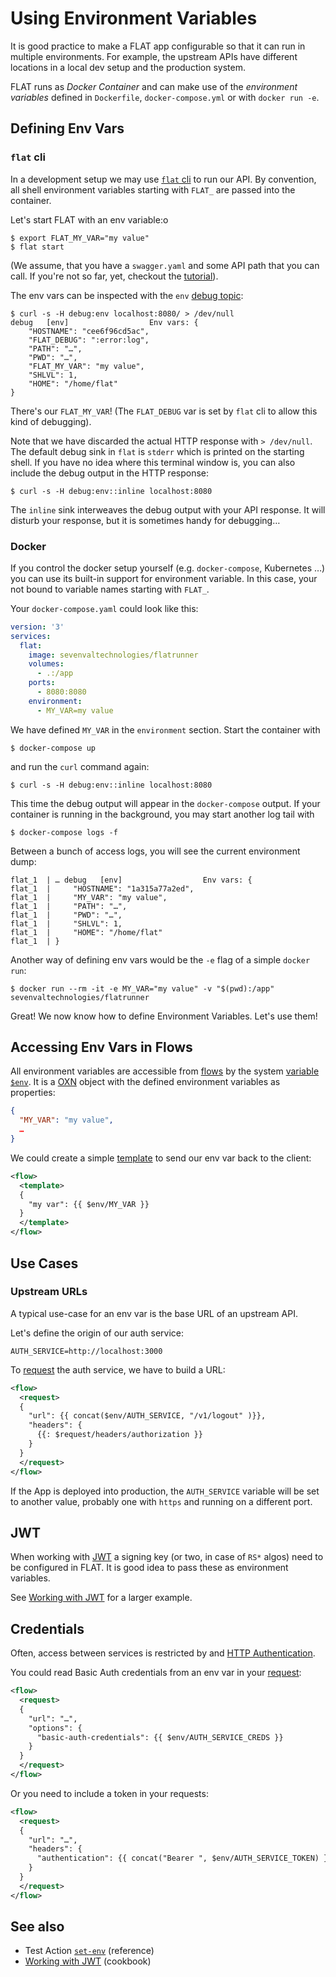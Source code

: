 # Using Environment Variables

It is good practice to make a FLAT app configurable so that it can run in multiple environments. For example, the upstream APIs have different locations in a local dev setup and the production system.

FLAT runs as _Docker Container_ and can make use of the _environment variables_ defined in `Dockerfile`, `docker-compose.yml` or with `docker run -e`.


## Defining Env Vars

### `flat` cli

In a development setup we may use [`flat` cli](/reference/flat-cli.md) to run our API. By convention, all shell environment variables starting with `FLAT_` are passed into the container.

Let's start FLAT with an env variable:o

```shell
$ export FLAT_MY_VAR="my value"
$ flat start
```

(We assume, that you have a `swagger.yaml` and some API path that you can call. If you're not so far, yet, checkout the [tutorial](/tutorial/README.md)).

The env vars can be inspected with the `env` [debug topic](/reference/debugging.md):

```shell
$ curl -s -H debug:env localhost:8080/ > /dev/null
debug   [env]                  Env vars: {
    "HOSTNAME": "cee6f96cd5ac",
    "FLAT_DEBUG": ":error:log",
    "PATH": "…",
    "PWD": "…",
    "FLAT_MY_VAR": "my value",
    "SHLVL": 1,
    "HOME": "/home/flat"
}
```

There's our `FLAT_MY_VAR`! (The `FLAT_DEBUG` var is set by `flat` cli to allow this kind of debugging).

Note that we have discarded the actual HTTP response with `> /dev/null`. The default debug sink in `flat` is `stderr` which is printed on the starting shell. If you have no idea where this terminal window is, you can also include the debug output in the HTTP response:

```shell
$ curl -s -H debug:env::inline localhost:8080
```

The `inline` sink interweaves the debug output with your API response. It will disturb your response, but it is sometimes handy for debugging…

### Docker

If you control the docker setup yourself (e.g. `docker-compose`, Kubernetes …) you can use its built-in support for environment variable. In this case, your not bound to variable names starting with `FLAT_`.

Your `docker-compose.yaml` could look like this:
```yaml
version: '3'
services:
  flat:
    image: sevenvaltechnologies/flatrunner
    volumes:
      - .:/app
    ports:
      - 8080:8080
    environment:
      - MY_VAR=my value
```

We have defined `MY_VAR` in the `environment` section. Start the container with

```shell
$ docker-compose up
```

and run the `curl` command again:

```
$ curl -s -H debug:env::inline localhost:8080
```

This time the debug output will appear in the `docker-compose` output. If your container is running in the background, you may start another log tail with

```
$ docker-compose logs -f
```

Between a bunch of access logs, you will see the current environment dump:

```
flat_1  | … debug   [env]                  Env vars: {
flat_1  |     "HOSTNAME": "1a315a77a2ed",
flat_1  |     "MY_VAR": "my value",
flat_1  |     "PATH": "…",
flat_1  |     "PWD": "…",
flat_1  |     "SHLVL": 1,
flat_1  |     "HOME": "/home/flat"
flat_1  | }
```

Another way of defining env vars would be the `-e` flag of a simple `docker run`:

```shell
$ docker run --rm -it -e MY_VAR="my value" -v "$(pwd):/app" sevenvaltechnologies/flatrunner
```

Great! We now know how to define Environment Variables. Let's use them!

## Accessing Env Vars in Flows

All environment variables are accessible from [flows](/reference/flow.md) by the system [variable `$env`](/reference/variables.md). It is a [OXN](/reference/templating/oxn.md) object with the defined environment variables as properties:

```json
{
  "MY_VAR": "my value",
  …
}
```

We could create a simple [template](/reference/actions/template.md) to send our env var back to the client:

```xml
<flow>
  <template>
  {
    "my var": {{ $env/MY_VAR }}
  }
  </template>
</flow>
```

## Use Cases

### Upstream URLs

A typical use-case for an env var is the base URL of an upstream API.

Let's define the origin of our auth service:

```shell
AUTH_SERVICE=http://localhost:3000
```

To [request](/reference/actions/request.md) the auth service, we have to build a URL:

```xml
<flow>
  <request>
  {
    "url": {{ concat($env/AUTH_SERVICE, "/v1/logout" )}},
    "headers": {
      {{: $request/headers/authorization }}
    }
  }
  </request>
</flow>
```

If the App is deployed into production, the `AUTH_SERVICE` variable will be set to another value, probably one with `https` and running on a different port.

## JWT

When working with [JWT](https://en.wikipedia.org/wiki/JSON_Web_Token) a signing key (or two, in case of `RS*` algos) need to be configured in FLAT. It is good idea to pass these as environment variables.

See [Working with JWT](/cookbook/jwt.md) for a larger example.

## Credentials

Often, access between services is restricted by and [HTTP Authentication](https://developer.mozilla.org/en-US/docs/Web/HTTP/Authentication).

You could read Basic Auth credentials from an env var in your [request](/reference/actions/request.md#options):

```xml
<flow>
  <request>
  {
    "url": "…",
    "options": {
      "basic-auth-credentials": {{ $env/AUTH_SERVICE_CREDS }}
    }
  }
  </request>
</flow>
```

Or you need to include a token in your requests:

```xml
<flow>
  <request>
  {
    "url": "…",
    "headers": {
      "authentication": {{ concat("Bearer ", $env/AUTH_SERVICE_TOKEN) }}
    }
  }
  </request>
</flow>
```

## See also

* Test Action [`set-env`](/reference/actions/set-env.md) (reference)
* [Working with JWT](/cookbook/jwt.md) (cookbook)
